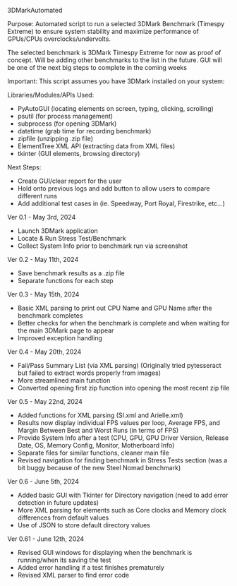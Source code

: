 3DMarkAutomated

Purpose: Automated script to run a selected 3DMark Benchmark (Timespy Extreme) to ensure system stability and maximize performance of GPUs/CPUs overclocks/undervolts. 

The selected benchmark is 3DMark Timespy Extreme for now as proof of concept. Will be adding other benchmarks to the list in the future. GUI will be one of the next big steps to complete in the coming weeks

Important:
This script assumes you have 3DMark installed on your system:

Libraries/Modules/APIs Used:
- PyAutoGUI (locating elements on screen, typing, clicking, scrolling)
- psutil (for process management)
- subprocess (for opening 3DMark)
- datetime (grab time for recording benchmark)
- zipfile (unzipping .zip file)
- ElementTree XML API (extracting data from XML files)
- tkinter (GUI elements, browsing directory)

Next Steps:
- Create GUI/clear report for the user
- Hold onto previous logs and add button to allow users to compare different runs
- Add additional test cases in (ie. Speedway, Port Royal, Firestrike, etc...)

Ver 0.1 - May 3rd, 2024
- Launch 3DMark application
- Locate & Run Stress Test/Benchmark
- Collect System Info prior to benchmark run via screenshot

Ver 0.2 - May 11th, 2024
- Save benchmark results as a .zip file
- Separate functions for each step

Ver 0.3 - May 15th, 2024
- Basic XML parsing to print out CPU Name and GPU Name after the benchmark completes
- Better checks for when the benchmark is complete and when waiting for the main 3DMark page to appear
- Improved exception handling

Ver 0.4 - May 20th, 2024
- Fail/Pass Summary List (via XML parsing) (Originally tried pytesseract but failed to extract words properly from images)
- More streamlined main function
- Converted opening first zip function into opening the most recent zip file

Ver 0.5 - May 22nd, 2024
- Added functions for XML parsing (SI.xml and Arielle.xml)
- Results now display individual FPS values per loop, Average FPS, and Margin Between Best and Worst Runs (in terms of FPS)
- Provide System Info after a test (CPU, GPU, GPU Driver Version, Release Date, OS, Memory Config, Monitor, Motherboard Info)
- Separate files for similar functions, cleaner main file
- Revised navigation for finding benchmark in Stress Tests section (was a bit buggy because of the new Steel Nomad benchmark)

Ver 0.6 - June 5th, 2024
- Added basic GUI with Tkinter for Directory navigation (need to add error detection in future updates)
- More XML parsing for elements such as Core clocks and Memory clock differences from default values
- Use of JSON to store default directory values

Ver 0.61 - June 12th, 2024
- Revised GUI windows for displaying when the benchmark is running/when its saving the test
- Added error handling if a test finishes prematurely
- Revised XML parser to find error code
